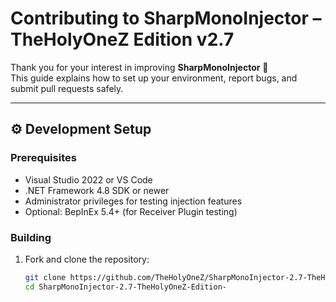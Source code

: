 # Contributing to SharpMonoInjector – TheHolyOneZ Edition v2.7

Thank you for your interest in improving **SharpMonoInjector** 🎯  
This guide explains how to set up your environment, report bugs, and submit pull requests safely.

---

## ⚙️ Development Setup

### Prerequisites
- Visual Studio 2022 or VS Code
- .NET Framework 4.8 SDK or newer
- Administrator privileges for testing injection features
- Optional: BepInEx 5.4+ (for Receiver Plugin testing)

### Building
1. Fork and clone the repository:
   ```bash
   git clone https://github.com/TheHolyOneZ/SharpMonoInjector-2.7-TheHolyOneZ-Edition-.git
   cd SharpMonoInjector-2.7-TheHolyOneZ-Edition-

